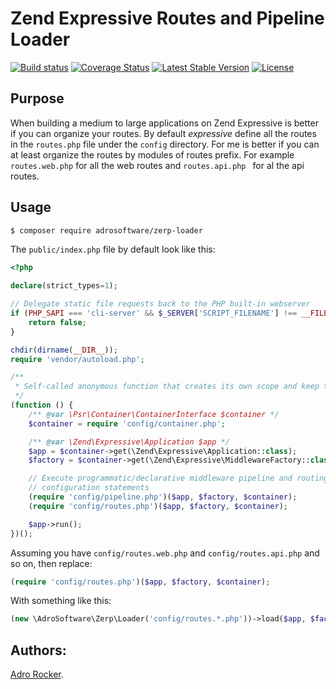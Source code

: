 # Zend Expressive Routes and Pipeline Loader

[![Build status][Master image]][Master]
[![Coverage Status][Master coverage image]][Master coverage]
[![Latest Stable Version][Stable version image]][Stable version]
[![License][License image]][License]

## Purpose

When building a medium to large applications on Zend Expressive is better if you can organize your routes. By default *expressive* define all the routes in the `routes.php` file under the `config` directory. For me is better if you can at least organize the routes by modules of routes prefix. For example `routes.web.php` for all the web routes and `routes.api.php ` for al the api routes.

## Usage

```bash
$ composer require adrosoftware/zerp-loader
```

The `public/index.php` file by default look like this:

```php
<?php

declare(strict_types=1);

// Delegate static file requests back to the PHP built-in webserver
if (PHP_SAPI === 'cli-server' && $_SERVER['SCRIPT_FILENAME'] !== __FILE__) {
    return false;
}

chdir(dirname(__DIR__));
require 'vendor/autoload.php';

/**
 * Self-called anonymous function that creates its own scope and keep the global namespace clean.
 */
(function () {
    /** @var \Psr\Container\ContainerInterface $container */
    $container = require 'config/container.php';

    /** @var \Zend\Expressive\Application $app */
    $app = $container->get(\Zend\Expressive\Application::class);
    $factory = $container->get(\Zend\Expressive\MiddlewareFactory::class);

    // Execute programmatic/declarative middleware pipeline and routing
    // configuration statements
    (require 'config/pipeline.php')($app, $factory, $container);
    (require 'config/routes.php')($app, $factory, $container);

    $app->run();
})();
```

Assuming you have `config/routes.web.php` and `config/routes.api.php` and so on, then replace:

```php
(require 'config/routes.php')($app, $factory, $container);
```

With something like this:

```php
(new \AdroSoftware\Zerp\Loader('config/routes.*.php'))->load($app, $factory, $container);
```

## Authors:

[Adro Rocker](https://github.com/adrorocker).

  [Master]: https://travis-ci.org/adrosoftware/zerp-loader/
  [Master image]: https://travis-ci.org/adrosoftware/zerp-loader.svg?branch=master
  [Master coverage]: https://coveralls.io/github/adrosoftware/zerp-loader
  [Master coverage image]: https://coveralls.io/repos/github/adrosoftware/zerp-loader/badge.svg?branch=master
  [Stable version]: https://packagist.org/packages/adrosoftware/zerp-loader
  [Stable version image]: https://poser.pugx.org/adrosoftware/zerp-loader/v/stable
  [License]: https://packagist.org/packages/adrosoftware/zerp-loader
  [License image]: https://poser.pugx.org/adrosoftware/zerp-loader/license